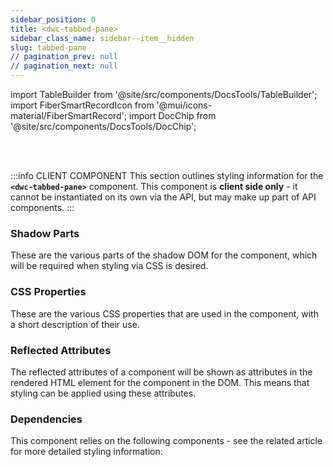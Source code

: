 ```yaml
---
sidebar_position: 0
title: <dwc-tabbed-pane>
sidebar_class_name: sidebar--item__hidden
slug: tabbed-pane
// pagination_prev: null
// pagination_next: null
---
```


import TableBuilder from '@site/src/components/DocsTools/TableBuilder';
import FiberSmartRecordIcon from '@mui/icons-material/FiberSmartRecord';
import DocChip from '@site/src/components/DocsTools/DocChip';

<DocChip tooltipText="This component will render with a shadow DOM, an API built into the browser that facilitates encapsulation." label="Shadow" target="_blank" clickable={false} iconName='shadow' />

<br />
<br />

:::info CLIENT COMPONENT
This section outlines styling information for the **`<dwc-tabbed-pane>`** component. This component is **client side only** - it cannot be instantiated on its own via the API, but may make up part of API components.
:::

### Shadow Parts
These are the various parts of the shadow DOM for the component, which will be required when styling via CSS is desired.
<TableBuilder tag='dwc-tabbed-pane' table="parts"/>

### CSS Properties

  These are the various CSS properties that are used in the component, with a short description of their use.
  
  <TableBuilder tag='dwc-tabbed-pane' table="properties"/>

### Reflected Attributes

  The reflected attributes of a component will be shown as attributes in the rendered HTML element for the component in the DOM. This means that styling can be applied using these attributes.
  
  <TableBuilder tag='dwc-tabbed-pane' table="reflects"/>

### Dependencies

  This component relies on the following components - see the related article for more detailed styling information:
  
  <TableBuilder tag='dwc-tabbed-pane' table="dependencies"/>

